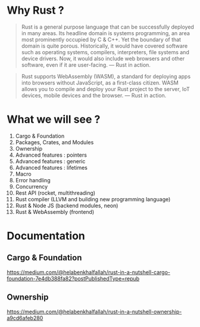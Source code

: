 # Why Rust ?

> Rust is a general purpose language that can be successfully deployed in many areas. Its headline domain is systems programming, an area most prominently occupied by C & C++. Yet the boundary of that domain is quite porous. Historically, it would have covered software such as operating systems, compilers, interpreters, file systems and device drivers. Now, it would also include web browsers and other software, even if it are user-facing.
— Rust in action.


> Rust supports WebAssembly (WASM), a standard for deploying apps into browsers without JavaScript, as a first-class citizen. WASM allows you to compile and deploy your Rust project to the server, IoT devices, mobile devices and the browser.
— Rust in action.


# What we will see ?

1. Cargo & Foundation
2. Packages, Crates, and Modules
3. Ownership
4. Advanced features : pointers
5. Advanced features : generic
6. Advanced features : lifetimes
7. Macro
8. Error handling
9. Concurrency
10. Rest API (rocket, multithreading)
11. Rust compiler (LLVM and building new programming language)
12. Rust & Node JS (backend modules, neon)
13. Rust & WebAssembly (frontend)

# Documentation 

## Cargo & Foundation
https://medium.com/@helabenkhalfallah/rust-in-a-nutshell-cargo-foundation-7e4db388fa82?postPublishedType=repub

## Ownership 
https://medium.com/@helabenkhalfallah/rust-in-a-nutshell-ownership-a9cd6afeb280
